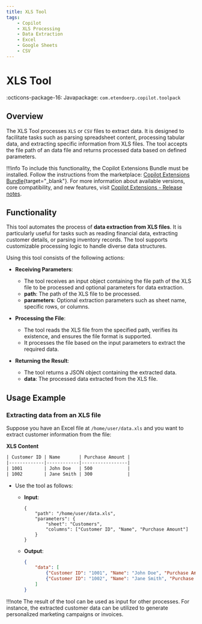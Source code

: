 ```yaml
---
title: XLS Tool
tags:
    - Copilot
    - XLS Processing
    - Data Extraction
    - Excel
    - Google Sheets
    - CSV
---
```


# XLS Tool

:octicons-package-16: Javapackage: `com.etendoerp.copilot.toolpack`

## Overview

The XLS Tool processes `XLS` or `CSV` files to extract data. It is designed to facilitate tasks such as parsing spreadsheet content, processing tabular data, and extracting specific information from XLS files. The tool accepts the file path of an data file and returns processed data based on defined parameters.

!!!info
    To include this functionality, the Copilot Extensions Bundle must be installed. Follow the instructions from the marketplace: [Copilot Extensions Bundle](https://marketplace.etendo.cloud/?#/product-details?module=82C5DA1B57884611ABA8F025619D4C05){target="\_blank"}. For more information about available versions, core compatibility, and new features, visit [Copilot Extensions - Release notes](../../../whats-new/release-notes/etendo-copilot/bundles/release-notes.md).

## Functionality

This tool automates the process of **data extraction from XLS files**. It is particularly useful for tasks such as reading financial data, extracting customer details, or parsing inventory records. The tool supports customizable processing logic to handle diverse data structures.

Using this tool consists of the following actions:

- **Receiving Parameters**:

    - The tool receives an input object containing the file path of the XLS file to be processed and optional parameters for data extraction.
    - **path**: The path of the XLS file to be processed.
    - **parameters**: Optional extraction parameters such as sheet name, specific rows, or columns.

- **Processing the File**:

    - The tool reads the XLS file from the specified path, verifies its existence, and ensures the file format is supported.
    - It processes the file based on the input parameters to extract the required data.

- **Returning the Result**:

    - The tool returns a JSON object containing the extracted data.
    - **data**: The processed data extracted from the XLS file.

## Usage Example

### Extracting data from an XLS file

Suppose you have an Excel file at `/home/user/data.xls` and you want to extract customer information from the file:

**XLS Content**
``` txt
| Customer ID | Name       | Purchase Amount |
|-------------|------------|-----------------|
| 1001        | John Doe   | 500             |
| 1002        | Jane Smith | 300             |
```

- Use the tool as follows:

    - **Input**:

        ```
        {
            "path": "/home/user/data.xls",
            "parameters": {
                "sheet": "Customers",
                "columns": ["Customer ID", "Name", "Purchase Amount"]
            }
        }
        ```

    - **Output**:

        ```Json title="Output Json"
        {
            "data": [
                {"Customer ID": "1001", "Name": "John Doe", "Purchase Amount": 500},
                {"Customer ID": "1002", "Name": "Jane Smith", "Purchase Amount": 300}
            ]
        }
        ```

!!!note
    The result of the tool can be used as input for other processes. For instance, the extracted customer data can be utilized to generate personalized marketing campaigns or invoices.

